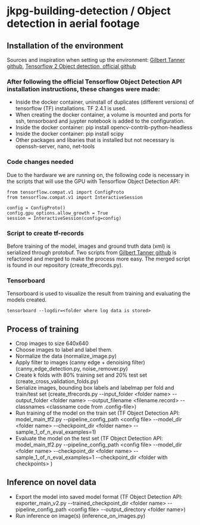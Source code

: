 # jkpg-building-detection / Object detection in aerial footage
## Installation of the environment
Sources and inspiration when setting up the environment:
[Gilbert Tanner github](https://github.com/TannerGilbert/Tensorflow-Object-Detection-API-Train-Model), 
[Tensorflow 2 Object detection, official github](https://github.com/tensorflow/models/blob/master/research/object_detection/g3doc/tf2.md)

### After following the official Tensorflow Object Detection API installation instructions, these changes were made:
 * Inside the docker container, uninstall of duplicates (different versions) of tensorflow (TF) installations. TF 2.4.1 is used.
 * When creating the docker container, a volume is mounted and ports for ssh, tensorboard and juypter notebook is added to the configuration.
 * Inside the docker container: pip install opencv-contrib-python-headless
 * Inside the docker container: pip install scipy
 * Other packages and libaries that is installed but not necessary is openssh-server, nano, net-tools
 
### Code changes needed
Due to the hardware we are running on, the following code is necessary in the scripts that will use the GPU with Tensorflow Object Detection API:
```
from tensorflow.compat.v1 import ConfigProto
from tensorflow.compat.v1 import InteractiveSession

config = ConfigProto()
config.gpu_options.allow_growth = True
session = InteractiveSession(config=config)
```

### Script to create tf-records
Before training of the model, images and ground truth data (xml) is serialized through protobuf. Two scripts from [Gilbert Tanner github](https://github.com/TannerGilbert/Tensorflow-Object-Detection-API-Train-Model) is refactored and merged to make the process more easy. The merged script is found in our repository (create_tfrecords.py).

### Tensorboard
Tensorboard is used to visualize the result from training and evaluating the models created.
```
tensorboard --logdir=<folder where log data is stored>
```

## Process of training
 * Crop images to size 640x640
 * Choose images to label and label them.
 * Normalize the data (normalize_image.py)
 * Apply filter to images (canny edge + denoising filter) (canny_edge_detection.py, noise_remover.py)
 * Create k folds with 80% training set and 20% test set (create_cross_validation_folds.py)
 * Serialize images, bounding box labels and labelmap per fold and train/test set (create_tfrecords.py --input_folder \<folder name\> --output_folder \<folder name\> --output_filename \<filename.record\> --classnames \<classname code from .config-file\>)
 * Run training of the model on the train set (TF Object Detection API: model_main_tf2.py --pipeline_config_path \<config file\> --model_dir \<folder name\> --checkpoint_dir \<folder name\> --sample_1_of_n_eval_examples=1)
 * Evaluate the model on the test set (TF Object Detection API: model_main_tf2.py --pipeline_config_path \<config file\> --model_dir \<folder name\> --checkpoint_dir \<folder name\> --sample_1_of_n_eval_examples=1 --checkpoint_dir \<folder with checkpoints\> )

## Inference on novel data
 * Export the model into saved model format (TF Object Detection API: exporter_main_v2.py --trained_checkpoint_dir \<folder name\> --pipeline_config_path \<config file\> --output_directory \<folder name\>)
 * Run inference on image(s) (inference_on_images.py)
